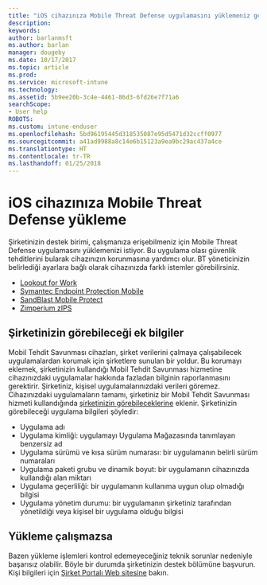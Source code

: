 ```yaml
---
title: "iOS cihazınıza Mobile Threat Defense uygulamasını yüklemeniz gerekiyor | Microsoft Docs"
description: 
keywords: 
author: barlanmsft
ms.author: barlan
manager: dougeby
ms.date: 10/17/2017
ms.topic: article
ms.prod: 
ms.service: microsoft-intune
ms.technology: 
ms.assetid: 5b9ee20b-3c4e-4461-86d3-6fd26e7f71a6
searchScope:
- User help
ROBOTS: 
ms.custom: intune-enduser
ms.openlocfilehash: 5bd96195445d318535087e95d5471d32ccff0977
ms.sourcegitcommit: a41ad9988a8c14e6b15123a9ea9bc29ac437a4ce
ms.translationtype: HT
ms.contentlocale: tr-TR
ms.lasthandoff: 01/25/2018
---
```

# <a name="install-mobile-threat-defense-on-your-ios-device"></a>iOS cihazınıza Mobile Threat Defense yükleme


Şirketinizin destek birimi, çalışmanıza erişebilmeniz için Mobile Threat Defense uygulamasını yüklemenizi istiyor. Bu uygulama olası güvenlik tehditlerini bularak cihazınızın korunmasına yardımcı olur. BT yöneticinizin belirlediği ayarlara bağlı olarak cihazınızda farklı istemler görebilirsiniz.


* [Lookout for Work](you-are-prompted-to-install-lookout-for-work-ios.md)
* [Symantec Endpoint Protection Mobile](you-are-prompted-to-install-skycure-ios.md)
* [SandBlast Mobile Protect](you-are-prompted-to-install-sandblast-ios.md)
* [Zimperium zIPS](you-are-prompted-to-install-zips-ios.md)

## <a name="additional-information-your-company-can-see"></a>Şirketinizin görebileceği ek bilgiler

Mobil Tehdit Savunması cihazları, şirket verilerini çalmaya çalışabilecek uygulamalardan korumak için şirketlere sunulan bir yoldur. Bu korumayı eklemek, şirketinizin kullandığı Mobil Tehdit Savunması hizmetine cihazınızdaki uygulamalar hakkında fazladan bilginin raporlanmasını gerektirir. Şirketiniz, kişisel uygulamalarınızdaki verileri göremez. Cihazınızdaki uygulamaların tamamı, şirketiniz bir Mobil Tehdit Savunması hizmeti kullandığında [şirketinizin görebileceklerine](what-info-can-your-company-see-when-you-enroll-your-device-in-intune.md) eklenir. Şirketinizin görebileceği uygulama bilgileri şöyledir:

*   Uygulama adı
* Uygulama kimliği: uygulamayı Uygulama Mağazasında tanımlayan benzersiz ad
*   Uygulama sürümü ve kısa sürüm numarası: bir uygulamanın belirli sürüm numaraları
* Uygulama paketi grubu ve dinamik boyut: bir uygulamanın cihazınızda kullandığı alan miktarı
* Uygulama geçerliliği: bir uygulamanın kullanıma uygun olup olmadığı bilgisi
*   Uygulama yönetim durumu: bir uygulamanın şirketiniz tarafından yönetildiği veya kişisel bir uygulama olduğu bilgisi

## <a name="if-the-installation-doesnt-work"></a>Yükleme çalışmazsa

Bazen yükleme işlemleri kontrol edemeyeceğiniz teknik sorunlar nedeniyle başarısız olabilir. Böyle bir durumda şirketinizin destek bölümüne başvurun. Kişi bilgileri için [Şirket Portalı Web sitesine](https://portal.manage.microsoft.com#HelpDeskDialog) bakın.
